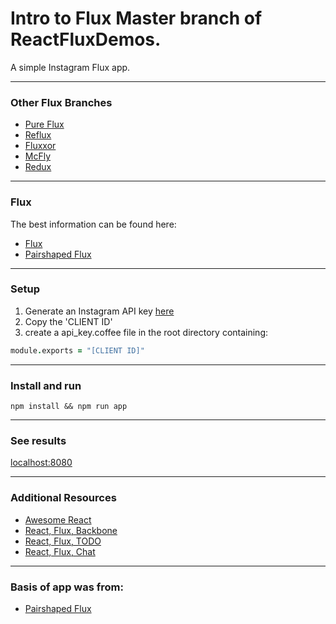 # Intro to Flux Master branch of ReactFluxDemos.
A simple Instagram Flux app.

---------------------
### Other Flux Branches

- [Pure Flux](https://github.com/pairshaped/ReactFluxDemos/tree/flux)
- [Reflux](https://github.com/pairshaped/ReactFluxDemos/tree/reflux)
- [Fluxxor](https://github.com/pairshaped/ReactFluxDemos/tree/fluxxor)
- [McFly](https://github.com/pairshaped/ReactFluxDemos/tree/mcfly)
- [Redux](https://github.com/pairshaped/ReactFluxDemos/tree/redux)

---------------------
### Flux
The best information can be found here:
- [Flux](https://facebook.github.io/flux/index.html)
- [Pairshaped Flux](https://github.com/pairshaped/pairshaped-flux-presentation)

---------------------
### Setup
1. Generate an Instagram API key
   [here](https://instagram.com/developer/clients/manage/)
2. Copy the 'CLIENT ID'
3. create a api_key.coffee file in the root directory containing:
```coffee
module.exports = "[CLIENT ID]"
```

---------------------
### Install and run
    npm install && npm run app

---------------------
### See results
  [localhost:8080](http://localhost:8080)

---------------------
### Additional Resources
- [Awesome React](https://github.com/enaqx/awesome-react#flux-tutorials)
- [React, Flux, Backbone](http://www.toptal.com/front-end/simple-data-flow-in-react-applications-using-flux-and-backbone)
- [React, Flux,  TODO](https://github.com/facebook/flux/tree/master/examples/flux-todomvc)
- [React, Flux,  Chat](https://github.com/facebook/flux/tree/master/examples/flux-chat)

---------------------
### Basis of app was from:
- [Pairshaped Flux](https://github.com/pairshaped/pairshaped-flux-presentation)
